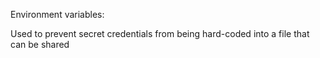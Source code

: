 Environment variables:

Used to prevent secret credentials from being
hard-coded into a file that can be shared
